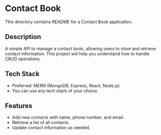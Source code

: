 # Contact Book
This directory contains README for a Contact Book application.

## Description
A simple API to manage a contact book, allowing users to store and retrieve contact information. This project will help you understand how to handle CRUD operations.

## Tech Stack
- Preferred: MERN (MongoDB, Express, React, Node.js)
- You can use any tech stack of your choice.

## Features
- Add new contacts with name, phone number, and email.
- Retrieve a list of all contacts.
- Update contact information as needed.